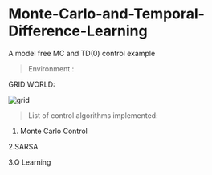 # Monte-Carlo-and-Temporal-Difference-Learning

A model free MC and TD(0) control example

> Environment : 

GRID WORLD: 


![grid](https://i.ibb.co/S76c04n/grid.png)




> List of control algorithms implemented:

1. Monte Carlo Control            

2.SARSA                  

3.Q Learning
